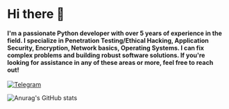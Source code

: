 # Hi there 👋

**I'm a passionate Python developer with over 5 years of experience in the field. I specialize in Penetration Testing/Ethical Hacking, Application Security, Encryption, Network basics, Operating Systems. I can fix complex problems and building robust software solutions. If you're looking for assistance in any of these areas or more, feel free to reach out!** <br><br>
[![Telegram](https://img.shields.io/badge/Telegram-2CA5E0?style=for-the-badge&logo=telegram&logoColor=white)](https://t.me/cankat)

![Anurag's GitHub stats](https://github-readme-stats.vercel.app/api?username=can-kat&show_icons=true&theme=great-gatsby)
